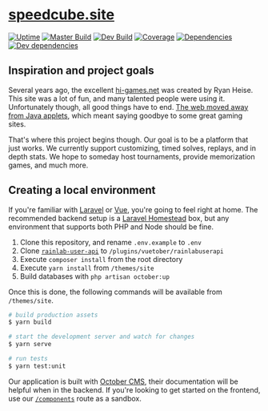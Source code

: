 # [speedcube.site](https://speedcube.site)

[![Uptime](https://img.shields.io/uptimerobot/ratio/7/m781868813-fbc9defa79cd3ab6d0c548ef.svg?style=flat)](https://uptimerobot.com/dashboard.php#781868813)
[![Master Build](https://img.shields.io/circleci/project/github/scottbedard/speedcube.site/master.svg?label=master)](https://circleci.com/gh/scottbedard/speedcube.site/tree/master)
[![Dev Build](https://img.shields.io/circleci/project/github/scottbedard/speedcube.site/dev.svg?label=dev)](https://circleci.com/gh/scottbedard/speedcube.site/tree/dev)
[![Coverage](https://img.shields.io/codecov/c/github/scottbedard/speedcube.site/master.svg)](https://codecov.io/gh/scottbedard/speedcube.site)
[![Dependencies](https://img.shields.io/david/scottbedard/speedcube.site.svg?path=themes%2Fsite&style=flat)](https://david-dm.org/scottbedard/speedcube.site?path=themes%2Fsite)
[![Dev dependencies](https://img.shields.io/david/dev/scottbedard/speedcube.site.svg?path=themes%2Fsite)](https://david-dm.org/scottbedard/speedcube.site?path=themes%2Fsite&type=dev)

## Inspiration and project goals

Several years ago, the excellent [hi-games.net](http://hi-games.net/) was created by Ryan Heise. This site was a lot of fun, and many talented people were using it. Unfortunately though, all good things have to end. [The web moved away from Java applets](https://blogs.oracle.com/java-platform-group/moving-to-a-plugin-free-web), which meant saying goodbye to some great gaming sites.

That's where this project begins though. Our goal is to be a platform that just works. We currently support customizing, timed solves, replays, and in depth stats. We hope to someday host tournaments, provide memorization games, and much more.

## Creating a local environment

If you're familiar with [Laravel](https://laravel.com) or [Vue](https://vuejs.org), you're going to feel right at home. The recommended backend setup is a [Laravel Homestead](https://laravel.com/docs/homestead) box, but any environment that supports both PHP and Node should be fine.

1. Clone this repository, and rename `.env.example` to `.env`
2. Clone [`rainlab-user-api`](https://github.com/vuetober/rainlab-user-api) to `/plugins/vuetober/rainlabuserapi`
3. Execute `composer install` from the root directory
4. Execute `yarn install` from `/themes/site`
5. Build databases with `php artisan october:up`

Once this is done, the following commands will be available from `/themes/site`.

```bash
# build production assets
$ yarn build

# start the development server and watch for changes
$ yarn serve

# run tests
$ yarn test:unit
```

Our application is built with [October CMS](https://octobercms.com), their documentation will be helpful when in the backend. If you're looking to get started on the frontend, use our [`/components`](https://speedcube.site/components) route as a sandbox.

